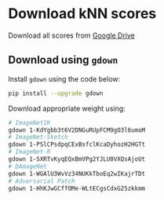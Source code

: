 # Download kNN scores

Download all scores from [Google Drive](https://drive.google.com/drive/folders/1-DcI4UpmgMgraHt5VrY6szjXJebepw8B?usp=sharing)

## Download using `gdown`

Install `gdown` using the code below:

```bash
pip install --upgrade gdown
```

Download appropriate weight using:

```bash
# ImageNet1K
gdown 1-KdYgbb3t6V2DNGuRUpFCM9gO3l6umoM
# ImageNet-Sketch
gdown 1-PSlCPsdpqCExBsfclKcaDyhozH2HGTt
# ImageNet-R
gdown 1-SXRTvKyqEQxBmVPg2YJLU0VXQsAjoUt
# DAmageNet
gdown 1-WGAlU3WvVz34NUKkTboEq2wIKajrTDt
# Adversarial Patch
gdown 1-HhKJwGCffOMe-WLtECgsCdxG25zkkmm
```
